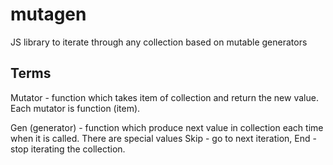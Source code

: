 mutagen
=======

JS library to iterate through any collection based on mutable generators

Terms
-----
Mutator - function which takes item of collection and return the new value.
Each mutator is function (item).

Gen (generator) - function which produce next value in collection each time when
it is called. There are special values Skip - go to next iteration, End - stop
iterating the collection.